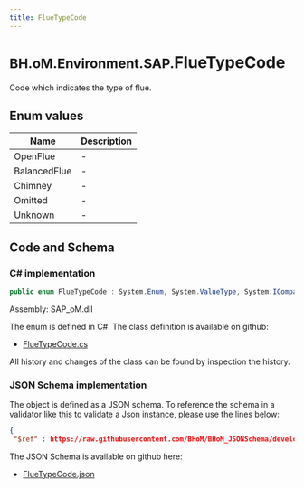 ```yaml
---
title: FlueTypeCode
---
```


# <small>BH.oM.Environment.SAP.</small>**FlueTypeCode**

Code which indicates the type of flue.

## Enum values

| Name            | Description                                                    |
|-----------------|----------------------------------------------------------------|
| OpenFlue |  -  |
| BalancedFlue |  -  |
| Chimney |  -  |
| Omitted |  -  |
| Unknown |  -  |


## Code and Schema

### C# implementation

``` C# title="C#"
public enum FlueTypeCode : System.Enum, System.ValueType, System.IComparable, System.ISpanFormattable, System.IFormattable, System.IConvertible
```

Assembly: SAP_oM.dll

The enum is defined in C#. The class definition is available on github:

- [FlueTypeCode.cs](https://github.com/BHoM/SAP_Toolkit/blob/develop/SAP_oM/Enums\FlueTypeCode.cs)

All history and changes of the class can be found by inspection the history.
### JSON Schema implementation

The object is defined as a JSON schema. To reference the schema in a validator like [this](https://www.jsonschemavalidator.net/) to validate a Json instance, please use the lines below:

``` json title="JSON Schema"
{
 "$ref" : https://raw.githubusercontent.com/BHoM/BHoM_JSONSchema/develop/SAP_oM/SAP/FlueTypeCode.json}
```

The JSON Schema is available on github here:

- [FlueTypeCode.json](https://github.com/BHoM/BHoM_JSONSchema/blob/develop/SAP_oM/SAP/FlueTypeCode.json)
